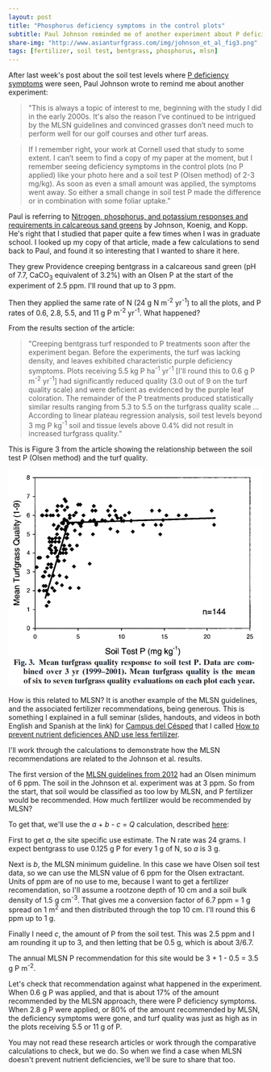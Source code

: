 ```yaml
---
layout: post
title: "Phosphorus deficiency symptoms in the control plots"
subtitle: Paul Johnson reminded me of another experiment about P deficiency, soil test P, and fertilizer
share-img: "http://www.asianturfgrass.com/img/johnson_et_al_fig3.png"
tags: [fertilizer, soil test, bentgrass, phosphorus, mlsn]
---
```


After last week's post about the soil test levels where [P deficiency symptoms](http://www.asianturfgrass.com/2017-07-26-phosphorus-deficiency-photo/) were seen, Paul Johnson wrote to remind me about another experiment:

> "This is always a topic of interest to me, beginning with the study I did in the early 2000s. It's also the reason I’ve continued to be intrigued by the MLSN guidelines and convinced grasses don’t need much to perform well for our golf courses and other turf areas.

> If I remember right, your work at Cornell used that study to some extent. I can’t seem to find a copy of my paper at the moment, but I remember seeing deficiency symptoms in the control plots (no P applied) like your photo here and a soil test P (Olsen method) of 2-3 mg/kg). As soon as even a small amount was applied, the symptoms went away. So either a small change in soil test P made the difference or in combination with some foliar uptake."

Paul is referring to [Nitrogen, phosphorus, and potassium responses and requirements in calcareous sand greens](https://dl.sciencesocieties.org/publications/aj/abstracts/95/3/697) by Johnson, Koenig, and Kopp. He's right that I studied that paper quite a few times when I was in graduate school. I looked up my copy of that article, made a few calculations to send back to Paul, and found it so interesting that I wanted to share it here.

They grew Providence creeping bentgrass in a calcareous sand green (pH of 7.7, CaCO<sub>3</sub> equivalent of 3.2%) with an Olsen P at the start of the experiment of 2.5 ppm. I'll round that up to 3 ppm.

Then they applied the same rate of N (24 g N m<sup>-2</sup> yr<sup>-1</sup>) to all the plots, and P rates of 0.6, 2.8, 5.5, and 11 g P m<sup>-2</sup> yr<sup>-1</sup>. What happened?

From the results section of the article:

> "Creeping bentgrass turf responded to P treatments soon after the experiment began. Before the experiments, the turf was lacking density, and leaves exhibited characteristic purple deficiency symptoms. Plots receiving 5.5 kg P ha<sup>-1</sup> yr<sup>-1</sup> [I'll round this to 0.6 g P m<sup>-2</sup> yr<sup>-1</sup>] had significantly reduced quality (3.0 out of 9 on the turf quality scale) and were deficient as evidenced by the purple leaf coloration. The remainder of the P treatments produced statistically similar results ranging from 5.3 to 5.5 on the turfgrass quality scale ... According to linear plateau regression analysis, soil test levels beyond 3 mg P kg<sup>-1</sup> soil and tissue levels above 0.4% did not result in increased turfgrass quality."

This is Figure 3 from the article showing the relationship between the soil test P (Olsen method) and the turf quality.

![figure 3 from Johnson et al. 2003](/img/johnson_et_al_fig3.png)

How is this related to MLSN? It is another example of the MLSN guidelines, and the associated fertilizer recommendations, being generous. This is something I explained in a full seminar (slides, handouts, and videos in both English and Spanish at the link) for [Campus del Césped](http://www.campusdelcesped.com/) that I called [How to prevent nutrient deficiences AND use less fertilizer](http://www.blog.asianturfgrass.com/2017/01/preventing-nutrient-deficiencies.html). 

I'll work through the calculations to demonstrate how the MLSN recommendations are related to the Johnson et al. results.

The first version of the [MLSN guidelines from 2012](https://www.paceturf.org/PTRI/Documents/201408_stowell_woods_mlsn.pdf) had an Olsen minimum of 6 ppm. The soil in the Johnson et al. experiment was at 3 ppm. So from the start, that soil would be classified as too low by MLSN, and P fertilizer would be recommended. How much fertilizer would be recommended by MLSN?

To get that, we'll use the *a* + *b* - *c* = *Q* calculation, described [here](https://speakerdeck.com/micahwoods/the-mlsn-approach-to-soil-test-interpretation?slide=34):

<script async class="speakerdeck-embed" data-slide="34" data-id="466d4db64cdc4b4c9ffb9265326c75eb" data-ratio="1.33333333333333" src="//speakerdeck.com/assets/embed.js"></script>

First to get *a*, the site specific use estimate. The N rate was 24 grams. I expect bentgrass to use 0.125 g P for every 1 g of N, so *a* is 3 g.

Next is *b*, the MLSN minimum guideline. In this case we have Olsen soil test data, so we can use the MLSN value of 6 ppm for the Olsen extractant. Units of ppm are of no use to me, because I want to get a fertilizer recomendation, so I'll assume a rootzone depth of 10 cm and a soil bulk density of 1.5 g cm<sup>-3</sup>. That gives me a conversion factor of 6.7 ppm = 1 g spread on 1 m<sup>2</sup> and then distributed through the top 10 cm. I'll round this 6 ppm up to 1 g.

Finally I need *c*, the amount of P from the soil test. This was 2.5 ppm and I am rounding it up to 3, and then letting that be 0.5 g, which is about 3/6.7. 

The annual MLSN P recommendation for this site would be 3 + 1 - 0.5 = 3.5 g P m<sup>-2</sup>. 

Let's check that recommendation against what happened in the experiment. When 0.6 g P was applied, and that is about 17% of the amount recommended by the MLSN approach, there were P deficiency symptoms. When 2.8 g P were applied, or 80% of the amount recommended by MLSN, the deficiency symptoms were gone, and turf quality was just as high as in the plots receiving 5.5 or 11 g of P.

You may not read these research articles or work through the comparative calculations to check, but we do. So when we find a case when MLSN doesn't prevent nutrient deficiencies, we'll be sure to share that too. 



